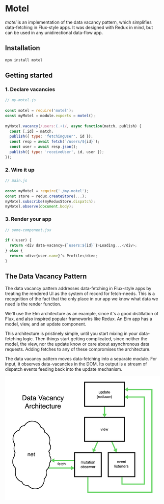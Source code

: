 # Motel

*motel* is an implementation of the data vacancy pattern, which simplifies data-fetching in Flux-style apps. It was designed with Redux in mind, but can be used in any unidirectional data-flow app.

## Installation

```bash
npm install motel
```

## Getting started

### 1. Declare vacancies

```js
// my-motel.js

const motel = require('motel');
const myMotel = module.exports = motel();

myMotel.vacancy(/users:(.+)/, async function(match, publish) {
  const [,id] = match;
  publish({ type: 'fetchingUser', id });
  const resp = await fetch(`/users/${id}`);
  const user = await resp.json();
  publish({ type: 'receiveUser', id, user });
});
```

### 2. Wire it up

```js
// main.js

const myMotel = require('./my-motel');
const store = redux.createStore(...);
myMotel.subscribe(myReduxStore.dispatch);
myMotel.observe(document.body);
```

### 3. Render your app

```js
// some-component.jsx

if (!user) {
  return <div data-vacancy={`users:${id}`}>Loading...</div>;
} else {
  return <div>{user.name}’s Profile</div>;
}
```

## The Data Vacancy Pattern

The data vacancy pattern addresses data-fetching in Flux-style apps by treating the rendered UI as the system of record for fetch-needs. This is a recognition of the fact that the only place in our app we know what data we need is the render function.

We'll use the Elm architecture as an example, since it's a good distillation of Flux, and also inspired popular frameworks like Redux. An Elm app has a model, view, and an update component.

This architecture is pristinely simple, until you start mixing in your data-fetching logic. Then things start getting complicated, since neither the model, the view, nor the update know or care about asynchronous data requests. Adding fetches to any of these compromises the architecture.

The data vacancy pattern moves data-fetching into a separate module. For input, it observes data-vacancies in the DOM. Its output is a stream of dispatch events feeding back into the update mechanism.

![architectural drawing](./dv-arch.png?raw=true)
